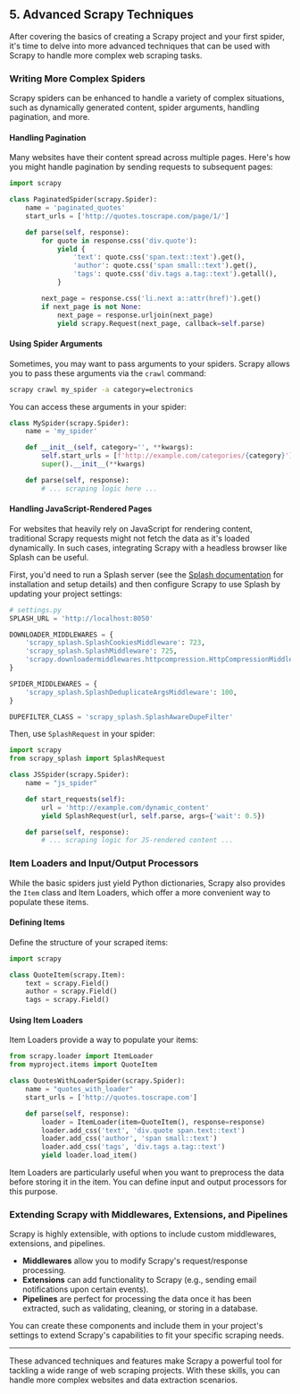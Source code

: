 
## 5. Advanced Scrapy Techniques

After covering the basics of creating a Scrapy project and your first spider, it's time to delve into more advanced techniques that can be used with Scrapy to handle more complex web scraping tasks.

### Writing More Complex Spiders

Scrapy spiders can be enhanced to handle a variety of complex situations, such as dynamically generated content, spider arguments, handling pagination, and more.

#### Handling Pagination

Many websites have their content spread across multiple pages. Here's how you might handle pagination by sending requests to subsequent pages:

```py
import scrapy

class PaginatedSpider(scrapy.Spider):
    name = 'paginated_quotes'
    start_urls = ['http://quotes.toscrape.com/page/1/']

    def parse(self, response):
        for quote in response.css('div.quote'):
            yield {
                'text': quote.css('span.text::text').get(),
                'author': quote.css('span small::text').get(),
                'tags': quote.css('div.tags a.tag::text').getall(),
            }

        next_page = response.css('li.next a::attr(href)').get()
        if next_page is not None:
            next_page = response.urljoin(next_page)
            yield scrapy.Request(next_page, callback=self.parse) 
```
#### Using Spider Arguments

Sometimes, you may want to pass arguments to your spiders. Scrapy allows you to pass these arguments via the `crawl` command:

```sh
scrapy crawl my_spider -a category=electronics 
```
You can access these arguments in your spider:

```py
class MySpider(scrapy.Spider):
    name = 'my_spider'

    def __init__(self, category='', **kwargs):
        self.start_urls = [f'http://example.com/categories/{category}']  
        super().__init__(**kwargs)  

    def parse(self, response):
        # ... scraping logic here ... 
```
#### Handling JavaScript-Rendered Pages

For websites that heavily rely on JavaScript for rendering content, traditional Scrapy requests might not fetch the data as it's loaded dynamically. In such cases, integrating Scrapy with a headless browser like Splash can be useful.

First, you'd need to run a Splash server (see the [Splash documentation](https://splash.readthedocs.io/en/stable/install.html) for installation and setup details) and then configure Scrapy to use Splash by updating your project settings:

```py
# settings.py
SPLASH_URL = 'http://localhost:8050'

DOWNLOADER_MIDDLEWARES = {
    'scrapy_splash.SplashCookiesMiddleware': 723,
    'scrapy_splash.SplashMiddleware': 725,
    'scrapy.downloadermiddlewares.httpcompression.HttpCompressionMiddleware': 810,
}

SPIDER_MIDDLEWARES = {
    'scrapy_splash.SplashDeduplicateArgsMiddleware': 100,
}

DUPEFILTER_CLASS = 'scrapy_splash.SplashAwareDupeFilter' 
```
Then, use `SplashRequest` in your spider:

```py
import scrapy
from scrapy_splash import SplashRequest

class JSSpider(scrapy.Spider):
    name = "js_spider"

    def start_requests(self):
        url = 'http://example.com/dynamic_content'
        yield SplashRequest(url, self.parse, args={'wait': 0.5})

    def parse(self, response):
        # ... scraping logic for JS-rendered content ...
``` 

### Item Loaders and Input/Output Processors

While the basic spiders just yield Python dictionaries, Scrapy also provides the `Item` class and Item Loaders, which offer a more convenient way to populate these items.

#### Defining Items

Define the structure of your scraped items:

```py
import scrapy

class QuoteItem(scrapy.Item):
    text = scrapy.Field()
    author = scrapy.Field()
    tags = scrapy.Field() 
```
#### Using Item Loaders

Item Loaders provide a way to populate your items:
```py
from scrapy.loader import ItemLoader
from myproject.items import QuoteItem

class QuotesWithLoaderSpider(scrapy.Spider):
    name = "quotes_with_loader"
    start_urls = ['http://quotes.toscrape.com']

    def parse(self, response):
        loader = ItemLoader(item=QuoteItem(), response=response)
        loader.add_css('text', 'div.quote span.text::text')
        loader.add_css('author', 'span small::text')
        loader.add_css('tags', 'div.tags a.tag::text')
        yield loader.load_item() 
```
Item Loaders are particularly useful when you want to preprocess the data before storing it in the item. You can define input and output processors for this purpose.

### Extending Scrapy with Middlewares, Extensions, and Pipelines

Scrapy is highly extensible, with options to include custom middlewares, extensions, and pipelines.

-   **Middlewares** allow you to modify Scrapy's request/response processing.
-   **Extensions** can add functionality to Scrapy (e.g., sending email notifications upon certain events).
-   **Pipelines** are perfect for processing the data once it has been extracted, such as validating, cleaning, or storing in a database.

You can create these components and include them in your project's settings to extend Scrapy's capabilities to fit your specific scraping needs.

----------

These advanced techniques and features make Scrapy a powerful tool for tackling a wide range of web scraping projects. With these skills, you can handle more complex websites and data extraction scenarios.
